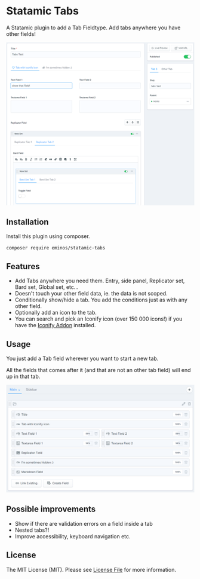 # Statamic Tabs

A Statamic plugin to add a Tab Fieldtype. Add tabs anywhere you have other fields!

![Screenshot of Tabs](docs/screenshot1.png)

## Installation

Install this plugin using composer.

```cli
composer require eminos/statamic-tabs
```

## Features

- Add Tabs anywhere you need them. Entry, side panel, Replicator set, Bard set, Global set, etc...
- Doesn't touch your other field data, ie. the data is not scoped.
- Conditionally show/hide a tab. You add the conditions just as with any other field.
- Optionally add an icon to the tab.
- You can search and pick an Iconify icon (over 150 000 icons!) if you have the [Iconify Addon](https://github.com/eminos/statamic-iconify) installed.

## Usage

You just add a Tab field wherever you want to start a new tab. 

All the fields that comes after it (and that are not an other tab field) will end up in that tab.

![Screenshot of the blueprint editing with added tabs](docs/screenshot2.png)

## Possible improvements

- Show if there are validation errors on a field inside a tab
- Nested tabs?!
- Improve accessibility, keyboard navigation etc.

## License

The MIT License (MIT). Please see [License File](LICENSE.md) for more information.
